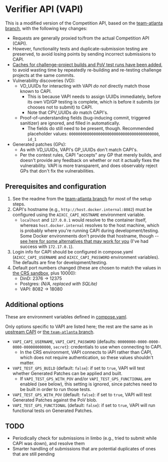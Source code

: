 # Verifier API (VAPI)

This is a modified version of the Competition API, based on the [team-atlanta branch](https://github.com/Team-Atlanta/capi/tree/team-atlanta), with the following key changes:

- Requests are generally proxied to/from the actual Competition API (CAPI).
- However, functionality tests and duplicate-submission testing are preserved, to avoid losing points by sending incorrect submissions to CAPI.
- [Caches for challenge-project builds and PoV test runs have been added](competition_api/wrapped_cp_workspace.py), to avoid wasting time by repeatedly re-building and re-testing challenge projects at the same commits.
- Vulnerability discoveries (VD):
    - VD_UUIDs for interacting with VAPI _do not_ directly match those known to CAPI.
        - This is because VAPI needs to assign UUIDs immediately, before its own VD/GP testing is complete, which is before it submits (or chooses not to submit) to CAPI.
        - Note that CPV_UUIDs _do_ match CAPI's.
    - Proof-of-understanding fields (bug-inducing commit, triggered sanitizer) are ignored, and filled in automatically.
        - The fields do still need to be present, though. Recommended placeholder values: `0000000000000000000000000000000000000000`, `id_1`
- Generated patches (GPs):
    - As with VD_UUIDs, VAPI's GP_UUIDs don't match CAPI's.
    - Per the contest rules, CAPI "accepts" any GP that merely builds, and doesn't provide any feedback on whether or not it actually fixes the vulnerability. VAPI is more transparent, and does observably reject GPs that don't fix the vulnerabilities.

## Prerequisites and configuration

1. See the readme from the [team-atlanta branch](https://github.com/Team-Atlanta/capi/tree/team-atlanta) for most of the setup steps.
2. CAPI's hostname (e.g., `http://host.docker.internal:8082`) must be configured using the `AIXCC_CAPI_HOSTNAME` environment variable.
    - `localhost` and `127.0.0.1` would resolve to the container itself, whereas `host.docker.internal` resolves to the host machine, which is probably where you're running CAPI during development/testing. Some Docker environments don't provide that hostname, though -- [see here for some alternatives that may work for you](https://stackoverflow.com/q/48546124) (I've had success with `172.17.0.1`).
3. Login info for CAPI should be configured in compose.yaml (`AIXCC_CAPI_USERNAME` and `AIXCC_CAPI_PASSWORD` environment variables). The defaults are fine for development/testing.
4. Default port numbers changed (these are chosen to match the values in [the CRS sandbox](https://github.com/Team-Atlanta/asc-crs-team-atlanta/blob/main/sandbox/compose.yaml), plus 10000):
    - DinD: 2376 -> 12375
    - Postgres: *(N/A, replaced with SQLite)*
    - VAPI: 8082 -> 18080

## Additional options

These are environment variables defined in [compose.yaml](compose.yaml).

Only options specific to VAPI are listed here; the rest are the same as in [upstream CAPI](https://github.com/Team-Atlanta/capi/tree/main) or [the `team-atlanta` branch](https://github.com/Team-Atlanta/capi/tree/team-atlanta).

- `VAPI_CAPI_USERNAME`, `VAPI_CAPI_PASSWORD` (defaults: `00000000-0000-0000-0000-000000000000`, `secret`): credentials to use when connecting to CAPI.
    - In the CRS environment, VAPI connects to iAPI rather than CAPI, which does not require authentication, so these values shouldn't matter.
- `VAPI_TEST_GPS_BUILD` (default: `false`): if set to `true`, VAPI will test whether Generated Patches can be applied and built.
    - If `VAPI_TEST_GPS_WITH_POV` and/or `VAPI_TEST_GPS_FUNCTIONAL` are enabled (see below), this setting is ignored, since patches need to be built in order to run those tests.
- `VAPI_TEST_GPS_WITH_POV` (default: `false`): if set to `true`, VAPI will test Generated Patches against the PoV blob.
- `VAPI_TEST_GPS_FUNCTIONAL` (default: `false`): if set to `true`, VAPI will run functional tests on Generated Patches.

## TODO

- Periodically check for submissions in limbo (e.g., tried to submit while CAPI was down), and resolve them
- Smarter handling of submissions that are potential duplicates of ones that are still pending
